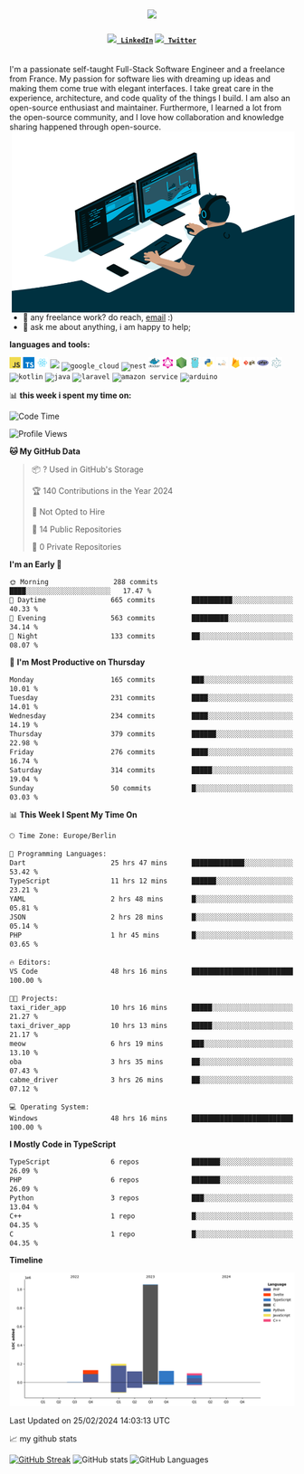 <h1 align="center">
  <a href="https://git.io/typing-svg">
    <img src="https://readme-typing-svg.herokuapp.com/?lines=Hello,+There!+👋;This+is+Jason+Michel....;Nice+to+meet+you!&center=true&size=30">
  </a>
</h1>

<h4 align="center">
  <code><a href="https://www.linkedin.com/in/chatr/" title="LinkedIn Profile"><img width="22" src="https://raw.githubusercontent.com/hussainweb/hussainweb/main/icons/linkedin.png"> LinkedIn</a></code>
  <code><a href="https://twitter.com/chatrjason" title="twitter Profile"><img width="22" src="https://platform-cdn.sharethis.com/img/twitter.svg"> Twitter</a></code>
</h4>

<br />
<!-- [Jason Michel YT](https://chatr.fr/), -->
I'm a passionate self-taught Full-Stack Software Engineer and a freelance from France. My passion for software lies with dreaming up ideas and making them come true with elegant interfaces. 
I take great care in the experience, architecture, and code quality of the things I build.
I am also an open-source enthusiast and maintainer. Furthermore, I learned a lot from the open-source community, and I love how collaboration and knowledge sharing happened through open-source.


  <img align="right" alt="GIF" src="https://github.com/jasonviipers/jasonviipers/blob/main/code.gif?raw=true" width="500" height="320" />
  
- 💼 any freelance work? do reach, [email](mailto:jason@chatr.fr) :)
- 💬 ask me about anything, i am happy to help;

**languages and tools:**  

<code><img height="20" src="https://raw.githubusercontent.com/github/explore/80688e429a7d4ef2fca1e82350fe8e3517d3494d/topics/javascript/javascript.png"></code>
<code><img height="20" alt="typescript" src="https://raw.githubusercontent.com/github/explore/80688e429a7d4ef2fca1e82350fe8e3517d3494d/topics/typescript/typescript.png"></code>
<code><img height="20" src="https://raw.githubusercontent.com/github/explore/80688e429a7d4ef2fca1e82350fe8e3517d3494d/topics/react/react.png"></code>
<code><img height="20" src="https://upload.vectorlogo.zone/logos/nextjs/images/60eff509-53dd-4280-92e7-7318fa02e934.svg"></code>
<code><img height="20" src="https://www.vectorlogo.zone/logos/google_cloud/google_cloud-icon.svg" alt="google_cloud" ></code>
<code><img height="20" src="https://www.vectorlogo.zone/logos/nestjs/nestjs-icon.svg" alt="nest" ></code>
<code><img height="20" src="https://raw.githubusercontent.com/devicons/devicon/master/icons/docker/docker-original-wordmark.svg" alt="docker"></code>
<code><img height="20" src="https://raw.githubusercontent.com/github/explore/5c058a388828bb5fde0bcafd4bc867b5bb3f26f3/topics/graphql/graphql.png"></code>
<code><img height="20" src="https://raw.githubusercontent.com/github/explore/80688e429a7d4ef2fca1e82350fe8e3517d3494d/topics/nodejs/nodejs.png"></code>
<code><img height="20" src="https://raw.githubusercontent.com/devicons/devicon/master/icons/go/go-original.svg"></code>
<code><img height="20" src="https://raw.githubusercontent.com/github/explore/80688e429a7d4ef2fca1e82350fe8e3517d3494d/topics/python/python.png"></code>
<code><img height="20" src="https://raw.githubusercontent.com/github/explore/80688e429a7d4ef2fca1e82350fe8e3517d3494d/topics/mysql/mysql.png"></code>
<code><img height="20" src="https://raw.githubusercontent.com/github/explore/80688e429a7d4ef2fca1e82350fe8e3517d3494d/topics/firebase/firebase.png"></code>
<code><img height="20" src="https://raw.githubusercontent.com/github/explore/80688e429a7d4ef2fca1e82350fe8e3517d3494d/topics/git/git.png"></code>
<code><img height="20" src="https://raw.githubusercontent.com/github/explore/80688e429a7d4ef2fca1e82350fe8e3517d3494d/topics/php/php.png"></code>
<code><img height="20" src="https://raw.githubusercontent.com/devicons/devicon/master/icons/electron/electron-original.svg"></code>
<code><img height="20" src="https://www.vectorlogo.zone/logos/kotlinlang/kotlinlang-icon.svg" alt="kotlin" ></code>
<code><img height="20" src="https://www.vectorlogo.zone/logos/java/java-ar21.svg" alt="java" ></code>
<code><img height="20" src="https://www.vectorlogo.zone/logos/laravel/laravel-icon.svg" alt="laravel" ></code>
<code><img height="20" src="https://www.vectorlogo.zone/logos/amazon_aws/amazon_aws-ar21.svg" alt="amazon service"></code>
<code><img height="20" src="https://www.vectorlogo.zone/logos/arduino/arduino-icon.svg" alt="arduino"></code>

📊 **this week i spent my time on:**
<!--START_SECTION:waka-->
![Code Time](http://img.shields.io/badge/Code%20Time-795%20hrs%2041%20mins-blue)

![Profile Views](http://img.shields.io/badge/Profile%20Views-212-blue)

**🐱 My GitHub Data** 

> 📦 ? Used in GitHub's Storage 
 > 
> 🏆 140 Contributions in the Year 2024
 > 
> 🚫 Not Opted to Hire
 > 
> 📜 14 Public Repositories 
 > 
> 🔑 0 Private Repositories 
 > 
**I'm an Early 🐤** 

```text
🌞 Morning                288 commits         ████░░░░░░░░░░░░░░░░░░░░░   17.47 % 
🌆 Daytime                665 commits         ██████████░░░░░░░░░░░░░░░   40.33 % 
🌃 Evening                563 commits         █████████░░░░░░░░░░░░░░░░   34.14 % 
🌙 Night                  133 commits         ██░░░░░░░░░░░░░░░░░░░░░░░   08.07 % 
```
📅 **I'm Most Productive on Thursday** 

```text
Monday                   165 commits         ███░░░░░░░░░░░░░░░░░░░░░░   10.01 % 
Tuesday                  231 commits         ████░░░░░░░░░░░░░░░░░░░░░   14.01 % 
Wednesday                234 commits         ████░░░░░░░░░░░░░░░░░░░░░   14.19 % 
Thursday                 379 commits         ██████░░░░░░░░░░░░░░░░░░░   22.98 % 
Friday                   276 commits         ████░░░░░░░░░░░░░░░░░░░░░   16.74 % 
Saturday                 314 commits         █████░░░░░░░░░░░░░░░░░░░░   19.04 % 
Sunday                   50 commits          █░░░░░░░░░░░░░░░░░░░░░░░░   03.03 % 
```


📊 **This Week I Spent My Time On** 

```text
🕑︎ Time Zone: Europe/Berlin

💬 Programming Languages: 
Dart                     25 hrs 47 mins      █████████████░░░░░░░░░░░░   53.42 % 
TypeScript               11 hrs 12 mins      ██████░░░░░░░░░░░░░░░░░░░   23.21 % 
YAML                     2 hrs 48 mins       █░░░░░░░░░░░░░░░░░░░░░░░░   05.81 % 
JSON                     2 hrs 28 mins       █░░░░░░░░░░░░░░░░░░░░░░░░   05.14 % 
PHP                      1 hr 45 mins        █░░░░░░░░░░░░░░░░░░░░░░░░   03.65 % 

🔥 Editors: 
VS Code                  48 hrs 16 mins      █████████████████████████   100.00 % 

🐱‍💻 Projects: 
taxi_rider_app           10 hrs 16 mins      █████░░░░░░░░░░░░░░░░░░░░   21.27 % 
taxi_driver_app          10 hrs 13 mins      █████░░░░░░░░░░░░░░░░░░░░   21.17 % 
meow                     6 hrs 19 mins       ███░░░░░░░░░░░░░░░░░░░░░░   13.10 % 
oba                      3 hrs 35 mins       ██░░░░░░░░░░░░░░░░░░░░░░░   07.43 % 
cabme_driver             3 hrs 26 mins       ██░░░░░░░░░░░░░░░░░░░░░░░   07.12 % 

💻 Operating System: 
Windows                  48 hrs 16 mins      █████████████████████████   100.00 % 
```

**I Mostly Code in TypeScript** 

```text
TypeScript               6 repos             ███████░░░░░░░░░░░░░░░░░░   26.09 % 
PHP                      6 repos             ███████░░░░░░░░░░░░░░░░░░   26.09 % 
Python                   3 repos             ███░░░░░░░░░░░░░░░░░░░░░░   13.04 % 
C++                      1 repo              █░░░░░░░░░░░░░░░░░░░░░░░░   04.35 % 
C                        1 repo              █░░░░░░░░░░░░░░░░░░░░░░░░   04.35 % 
```



**Timeline**

![Lines of Code chart](https://raw.githubusercontent.com/jasonviipers/jasonviipers/main/assets/bar_graph.png)


 Last Updated on 25/02/2024 14:03:13 UTC
<!--END_SECTION:waka-->
<!-- 🚧 **my todoist stats:** -->
<!-- TODO-IST:START -->

<!-- TODO-IST:END -->


📈 my github stats

[![GitHub Streak](https://github-readme-streak-stats.herokuapp.com?user=jasonviipers&theme=gotham)](https://git.io/streak-stats)
![GitHub stats](https://github-readme-stats.vercel.app/api?username=jasonviipers&show_icons=true&theme=gotham)
![GitHub Languages](https://github-readme-stats.vercel.app/api/top-langs/?username=jasonviipers&show_icons=true&theme=gotham)

